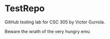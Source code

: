 # TestRepo
GitHub testing lab for CSC 305 by Victor Gurrola.

Beware the wrath of the very hungry emu
